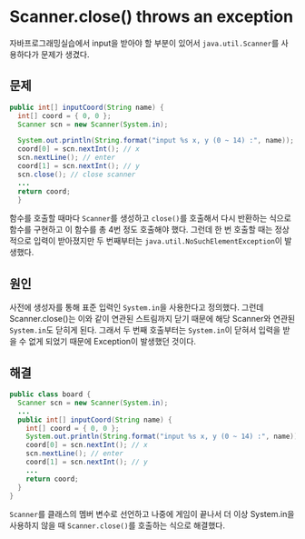 # Scanner.close() throws an exception

자바프로그래밍실습에서 input을 받아야 할 부분이 있어서  `java.util.Scanner`를 사용하다가 문제가 생겼다.

## 문제

```java
public int[] inputCoord(String name) {
  int[] coord = { 0, 0 };
  Scanner scn = new Scanner(System.in);

  System.out.println(String.format("input %s x, y (0 ~ 14) :", name));
  coord[0] = scn.nextInt(); // x
  scn.nextLine(); // enter
  coord[1] = scn.nextInt(); // y
  scn.close(); // close scanner
  ...
  return coord;
  }
```

함수를 호출할 때마다 `Scanner`를 생성하고 `close()`를 호출해서 다시 반환하는 식으로 함수를 구현하고 이 함수를 총 4번 정도 호출해야 했다. 그런데 한 번 호출할 때는 정상적으로 입력이 받아졌지만 두 번째부터는 `java.util.NoSuchElementException`이 발생했다.

## 원인

사전에 생성자를 통해 표준 입력인 `System.in`을 사용한다고 정의했다. 그런데 Scanner.close()는 이와 같이 연관된 스트림까지 닫기 때문에 해당 Scanner와 연관된 `System.in`도 닫히게 된다. 그래서 두 번째 호출부터는 `System.in`이 닫혀서 입력을 받을 수 없게 되었기 때문에 Exception이 발생했던 것이다.

## 해결

``` java
public class board {
  Scanner scn = new Scanner(System.in);
  ...
  public int[] inputCoord(String name) {
    int[] coord = { 0, 0 };
    System.out.println(String.format("input %s x, y (0 ~ 14) :", name));
    coord[0] = scn.nextInt(); // x
    scn.nextLine(); // enter
    coord[1] = scn.nextInt(); // y
    ...
    return coord;
  }
}
```

`Scanner`를 클래스의 멤버 변수로 선언하고 나중에 게임이 끝나서 더 이상 System.in을 사용하지 않을 때 `Scanner.close()`를 호출하는 식으로 해결했다.
